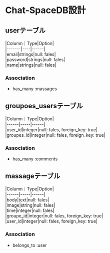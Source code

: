# Chat-SpaceDB設計

## userテーブル  
|Column｜Type|Option|  
|-------|----|------|  
|email|strings|null: fales|  
|password|strings|null: fales|  
|name|strings|null: fales|  
### Association  
- has_many :massages  

## groupoes_usersテーブル  
|Column｜Type|Option|  
|------|-----|------|  
|user_id|integer|null: fales, foreign_key: true|  
|groupes_id|integer|null: fales, foreign_key: true|  
### Association  
- has_many :comments  

## massageテーブル  
|Column｜Type|Option|  
|------|-----|------|  
|body|text|null: fales|  
|image|string|null: fales|  
|time|integer|null: fales|  
|groupe_id|integer|null: fales, foreign_key: true|  
|user_id|integer|null: fales, foreign_key: true|  
### Association  
- belongs_to :user  